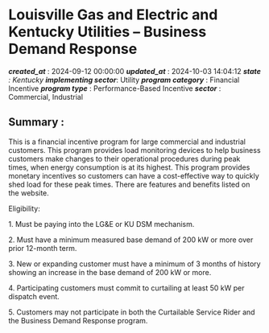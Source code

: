 # Louisville Gas and Electric and Kentucky Utilities – Business Demand Response 
 ***created_at*** : 2024-09-12 00:00:00 
 ***updated_at*** : 2024-10-03 14:04:12 
 ***state** : Kentucky 
 **implementing sector***: Utility 
 ***program category*** : Financial Incentive 
 ***program type*** : Performance-Based Incentive 
 ***sector*** : Commercial, Industrial 
 ## Summary : 
 This is a financial incentive program for large commercial and industrial
customers. This program provides load monitoring devices to help business
customers make changes to their operational procedures during peak times, when
energy consumption is at its highest. This program provides monetary
incentives so customers can have a cost-effective way to quickly shed load for
these peak times. There are features and benefits listed on the website.

Eligibility:

1\. Must be paying into the LG&E or KU DSM mechanism.

2\. Must have a minimum measured base demand of 200 kW or more over prior
12-month term.

3\. New or expanding customer must have a minimum of 3 months of history
showing an increase in the base demand of 200 kW or more.

4\. Participating customers must commit to curtailing at least 50 kW per
dispatch event.

5\. Customers may not participate in both the Curtailable Service Rider and
the Business Demand Response program.

  

 
 